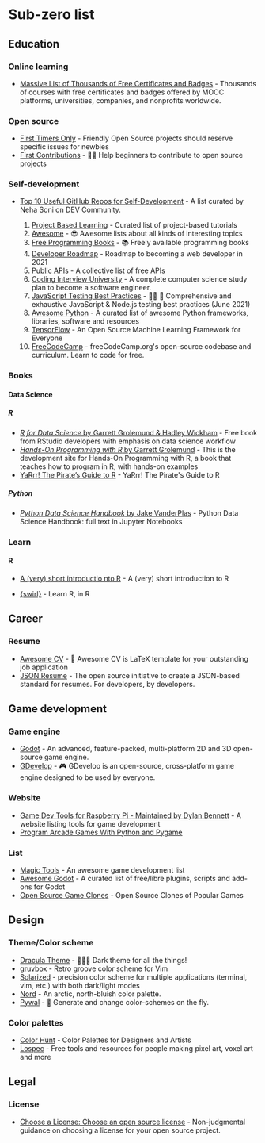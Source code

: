 # Sub-zero list

## Education

### Online learning

- [Massive List of Thousands of Free Certificates and Badges](https://www.classcentral.com/report/free-certificates/) - Thousands of courses with free certificates and badges offered by MOOC platforms, universities, companies, and nonprofits worldwide.

### Open source

- [First Timers Only](https://www.firsttimersonly.com/) - Friendly Open Source projects should reserve specific issues for newbies
- [First Contributions](https://github.com/firstcontributions/first-contributions) - 🚀✨ Help beginners to contribute to open source projects

### Self-development

- [Top 10 Useful GitHub Repos for Self-Development](https://dev.to/nehasoni__/top-10-useful-github-repos-for-self-development-25c0) - A list curated by Neha Soni on DEV Community.

    1. [Project Based Learning](https://github.com/tuvtran/project-based-learning) - Curated list of project-based tutorials
    2. [Awesome](https://github.com/sindresorhus/awesome) - 😎 Awesome lists about all kinds of interesting topics
    3. [Free Programming Books](https://github.com/EbookFoundation/free-programming-books) - 📚 Freely available programming books
    4. [Developer Roadmap](https://github.com/kamranahmedse/developer-roadmap) - Roadmap to becoming a web developer in 2021
    5. [Public APIs](https://github.com/public-apis/public-apis) - A collective list of free APIs
    6. [Coding Interview University](https://github.com/jwasham/coding-interview-university) - A complete computer science study plan to become a software engineer.
    7. [JavaScript Testing Best Practices](https://github.com/goldbergyoni/javascript-testing-best-practices) - 📗🌐 🚢 Comprehensive and exhaustive JavaScript & Node.js testing best practices (June 2021)
    8. [Awesome Python](https://github.com/vinta/awesome-python) - A curated list of awesome Python frameworks, libraries, software and resources
    9. [TensorFlow](https://github.com/tensorflow/tensorflow) - An Open Source Machine Learning Framework for Everyone
    10. [FreeCodeCamp](https://github.com/freeCodeCamp/freeCodeCamp) - freeCodeCamp.org's open-source codebase and curriculum. Learn to code for free.

### Books

#### Data Science

##### R
- [_R for Data Science_ by Garrett Grolemund & Hadley Wickham](https://r4ds.had.co.nz/index.html) - Free book from RStudio developers with emphasis on data science workflow
- [_Hands-On Programming with R_ by Garrett Grolemund](https://rstudio-education.github.io/hopr/) - This is the development site for Hands-On Programming with R, a book that teaches how to program in R, with hands-on examples
- [YaRrr! The Pirate’s Guide to R](https://bookdown.org/ndphillips/YaRrr/) - YaRrr! The Pirate's Guide to R

##### Python
- [_Python Data Science Handbook_ by Jake VanderPlas](https://jakevdp.github.io/PythonDataScienceHandbook/) - Python Data Science Handbook: full text in Jupyter Notebooks

### Learn 

#### R

- [A (very) short introductio nto R](https://github.com/ClaudiaBrauer/A-very-short-introduction-to-R) - A (very) short introduction to R

- [{swirl}](https://swirlstats.com/) - Learn R, in R

## Career

### Resume

- [Awesome CV](https://github.com/posquit0/Awesome-CV) - 📄 Awesome CV is LaTeX template for your outstanding job application
- [JSON Resume](https://jsonresume.org/) - The open source initiative to create a JSON-based standard for resumes. For developers, by developers.

## Game development

### Game engine

- [Godot](https://godotengine.org/) - An advanced, feature-packed, multi-platform 2D and 3D open-source game engine.
- [GDevelop](https://gdevelop.io/) - 🎮 GDevelop is an open-source, cross-platform game engine designed to be used by everyone.

### Website

- [Game Dev Tools for Raspberry Pi - Maintained by Dylan Bennett](https://pigame.dev/) - A website listing tools for game development
- [Program Arcade Games With Python and Pygame](http://programarcadegames.com/)

### List

- [Magic Tools](https://github.com/ellisonleao/magictools#readme) - An awesome game development list
- [Awesome Godot](https://github.com/Calinou/awesome-godot) - A curated list of free/libre plugins, scripts and add-ons for Godot
- [Open Source Game Clones](https://osgameclones.com/) - Open Source Clones of Popular Games

## Design

### Theme/Color scheme

- [Dracula Theme](https://draculatheme.com/) - 🧛🏻‍♂️ Dark theme for all the things!
- [gruvbox](https://github.com/morhetz/gruvbox) - Retro groove color scheme for Vim
- [Solarized](https://ethanschoonover.com/solarized/) - precision color scheme for multiple applications (terminal, vim, etc.) with both dark/light modes
- [Nord](https://www.nordtheme.com/) - An arctic, north-bluish color palette.
- [Pywal](https://github.com/dylanaraps/pywal) - 🎨 Generate and change color-schemes on the fly.

### Color palettes

- [Color Hunt](https://colorhunt.co/) - Color Palettes for Designers and Artists
- [Lospec](https://lospec.com/) - Free tools and resources for people making pixel art, voxel art and more

## Legal

### License

- [Choose a License: Choose an open source license](https://choosealicense.com/) - Non-judgmental guidance on choosing a license for your open source project.
